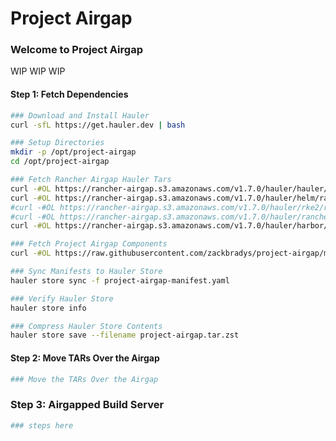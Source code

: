 # Project Airgap

### Welcome to Project Airgap

WIP WIP WIP

#### Step 1: Fetch Dependencies

```bash
### Download and Install Hauler
curl -sfL https://get.hauler.dev | bash

### Setup Directories
mkdir -p /opt/project-airgap
cd /opt/project-airgap

### Fetch Rancher Airgap Hauler Tars
curl -#OL https://rancher-airgap.s3.amazonaws.com/v1.7.0/hauler/hauler/rancher-airgap-hauler.tar.zst
curl -#OL https://rancher-airgap.s3.amazonaws.com/v1.7.0/hauler/helm/rancher-airgap-helm.tar.zst
#curl -#OL https://rancher-airgap.s3.amazonaws.com/v1.7.0/hauler/rke2/rancher-airgap-rke2.tar.zst
#curl -#OL https://rancher-airgap.s3.amazonaws.com/v1.7.0/hauler/rancher/rancher-airgap-rancher.tar.zst
curl -#OL https://rancher-airgap.s3.amazonaws.com/v1.7.0/hauler/harbor/rancher-airgap-harbor.tar.zst

### Fetch Project Airgap Components
curl -#OL https://raw.githubusercontent.com/zackbradys/project-airgap/main/files/project-airgap-manifest.yaml

### Sync Manifests to Hauler Store
hauler store sync -f project-airgap-manifest.yaml

### Verify Hauler Store
hauler store info

### Compress Hauler Store Contents
hauler store save --filename project-airgap.tar.zst
```

#### Step 2: Move TARs Over the Airgap

```bash
### Move the TARs Over the Airgap
```

### Step 3: Airgapped Build Server

```bash
### steps here
```
